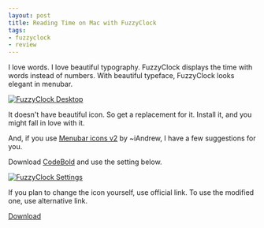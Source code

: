 ```yaml
---
layout: post
title: Reading Time on Mac with FuzzyClock
tags:
- fuzzyclock
- review
---
```

I love words. I love beautiful typography. FuzzyClock displays the time with words instead of numbers. With beautiful typeface, FuzzyClock looks elegant in menubar.

[ ![FuzzyClock Desktop][img1] ](http://images.sayzlim.net/2011/08/fuzzyclock_desktop.jpg "FuzzyClock Desktop")

[img1]: http://images.sayzlim.net/2011/08/fuzzyclock_desktop.jpg "FuzzyClock Desktop"

It doesn't have beautiful icon. So get a replacement for it. Install it, and you might fall in love with it.

<!--more-->

And, if you use [Menubar icons v2][1] by ~iAndrew, I have a few suggestions for you.

Download [CodeBold][2] and  use the setting below.

[ ![FuzzyClock Settings][img2] ](http://images.sayzlim.net/2011/08/fuzzyclock_setting.jpg "FuzzyClock Settings")

[img2]: http://images.sayzlim.net/2011/08/fuzzyclock_setting.jpg "FuzzyClock Settings"

If you plan to change the icon yourself, use official link. To use the modified one, use alternative link.

[Download](http://s3.sayzlim.net/f/fuzzyclock.zip "FuzzyClock for Mac")

[1]: http://iandrew.deviantart.com/art/Menubar-icons-v2-Leopard-SL-120653580 "Menubar icons v2 Leopard, SL by iAndrew on deviantART"
[2]: http://fontfabric.com/code-free-font-3/ "Code Free Font | Fontfabric™"
